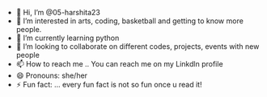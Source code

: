 - 👋 Hi, I’m @05-harshita23
- 👀 I’m interested in arts, coding, basketball and getting to know more people.
- 🌱 I’m currently learning python
- 💞️ I’m looking to collaborate on different codes, projects, events with new people
- 📫 How to reach me .. You can reach me on my Linkdln profile
- 😄 Pronouns: she/her
- ⚡ Fun fact: ... every fun fact is not so fun once u read it!

<!---
05-harshita23/05-harshita23 is a ✨ special ✨ repository because its `README.md` (this file) appears on your GitHub profile.
You can click the Preview link to take a look at your changes.
--->
